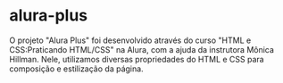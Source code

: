# alura-plus
O projeto "Alura Plus" foi desenvolvido através do curso "HTML e CSS:Praticando HTML/CSS" na Alura, com a ajuda da instrutora Mônica Hillman. Nele, utilizamos diversas propriedades do HTML e CSS para composição e estilização da página.

